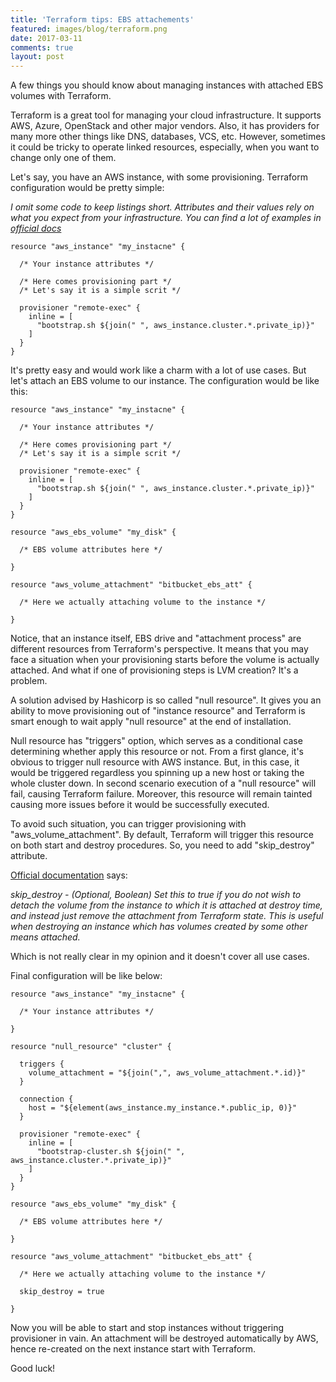 ```yaml
---
title: 'Terraform tips: EBS attachements'
featured: images/blog/terraform.png
date: 2017-03-11
comments: true
layout: post
---
```


A few things you should know about managing instances with attached EBS volumes with Terraform.

Terraform is a great tool for managing your cloud infrastructure. It supports AWS, Azure, OpenStack and other major vendors. Also, it has providers for many more other things like DNS, databases, VCS, etc. However, sometimes it could be tricky to operate linked resources, especially, when you want to change only one of them.

Let's say, you have an AWS instance, with some provisioning. Terraform configuration would be pretty simple:

*I omit some code to keep listings short. Attributes and their values rely on what you expect from your infrastructure. You can find a lot of examples in [official docs](https://www.terraform.io/docs/)*

```
resource "aws_instance" "my_instacne" {

  /* Your instance attributes */

  /* Here comes provisioning part */
  /* Let's say it is a simple scrit */

  provisioner "remote-exec" {
    inline = [
      "bootstrap.sh ${join(" ", aws_instance.cluster.*.private_ip)}"
    ]
  }
}
```

It's pretty easy and would work like a charm with a lot of use cases. But let's attach an EBS volume to our instance. The configuration would be like this:

```
resource "aws_instance" "my_instacne" {

  /* Your instance attributes */

  /* Here comes provisioning part */
  /* Let's say it is a simple scrit */

  provisioner "remote-exec" {
    inline = [
      "bootstrap.sh ${join(" ", aws_instance.cluster.*.private_ip)}"
    ]
  }
}

resource "aws_ebs_volume" "my_disk" {

  /* EBS volume attributes here */

}

resource "aws_volume_attachment" "bitbucket_ebs_att" {

  /* Here we actually attaching volume to the instance */

}
```

Notice, that an instance itself, EBS drive and "attachment process" are different resources from Terraform's perspective. It means that you may face a situation when your provisioning starts before the volume is actually attached. And what if one of provisioning steps is LVM creation? It's a problem.

A solution advised by Hashicorp is so called "null resource". It gives you an ability to move provisioning out of "instance resource" and Terraform is smart enough to wait apply "null resource" at the end of installation.

Null resource has "triggers" option, which serves as a conditional case determining whether apply this resource or not. From a first glance, it's obvious to trigger null resource with AWS instance. But, in this case, it would be triggered regardless you spinning up a new host or taking the whole cluster down. In second scenario execution of a "null resource" will fail, causing Terraform failure. Moreover, this resource will remain tainted causing more issues before it would be successfully executed.

To avoid such situation, you can trigger provisioning with "aws_volume_attachment". By default, Terraform will trigger this resource on both start and destroy procedures. So, you need to add "skip_destroy" attribute.

[Official documentation](https://www.terraform.io/docs/providers/aws/r/volume_attachment.html#skip_destroy) says:

*skip_destroy - (Optional, Boolean) Set this to true if you do not wish to detach the volume from the instance to which it is attached at destroy time, and instead just remove the attachment from Terraform state. This is useful when destroying an instance which has volumes created by some other means attached.*

Which is not really clear in my opinion and it doesn't cover all use cases.

Final configuration will be like below:

```
resource "aws_instance" "my_instacne" {

  /* Your instance attributes */

}

resource "null_resource" "cluster" {

  triggers {
    volume_attachment = "${join(",", aws_volume_attachment.*.id)}"
  }

  connection {
    host = "${element(aws_instance.my_instance.*.public_ip, 0)}"
  }

  provisioner "remote-exec" {
    inline = [
      "bootstrap-cluster.sh ${join(" ", aws_instance.cluster.*.private_ip)}"
    ]
  }
}

resource "aws_ebs_volume" "my_disk" {

  /* EBS volume attributes here */

}

resource "aws_volume_attachment" "bitbucket_ebs_att" {

  /* Here we actually attaching volume to the instance */

  skip_destroy = true

}
```

Now you will be able to start and stop instances without triggering provisioner in vain. An attachment will be destroyed automatically by AWS, hence re-created on the next instance start with Terraform.

Good luck!

